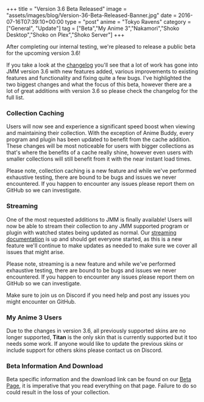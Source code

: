 +++
title = "Version 3.6 Beta Released"
image = "assets/images/blog/Version-36-Beta-Released-Banner.jpg"
date = 2016-07-16T07:39:10+00:00
type = "post"
anime = "Tokyo Ravens"
category = ["General", "Update"]
tag = ["Beta","My Anime 3","Nakamori","Shoko Desktop","Shoko on Plex","Shoko Server"]
+++

After completing our internal testing, we're pleased to release a public beta for the upcoming version 3.6!

If you take a look at the [changelog](https://docs.shokoanime.com/changelog) you'll see that a lot of work has gone into JMM version 3.6 with new features added, various improvements to existing features and functionality and fixing quite a few bugs. I've highlighted the two biggest changes and what the focus of this beta, however there are a lot of great additions with version 3.6 so please check the changelog for the full list.

### Collection Caching

Users will now see and experience a significant speed boost when viewing and maintaining their collection. With the exception of Anime Buddy, every program and plugin has been updated to benefit from the cache addition. These changes will be most noticeable for users with bigger collections as that's where the benefits of a cache really shine, however even users with smaller collections will still benefit from it with the near instant load times.

Please note, collection caching is a new feature and while we've performed exhaustive testing, there are bound to be bugs and issues we never encountered. If you happen to encounter any issues please report them on GitHub so we can investigate.

### Streaming

One of the most requested additions to JMM is finally available! Users will now be able to stream their collection to any JMM supported program or plugin with watched states being updated as normal. Our [streaming documentation](https://shokoanime.com/) is up and should get everyone started, as this is a new feature we'll continue to make updates as needed to make sure we cover all issues that might arise.

Please note, streaming is a new feature and while we've performed exhaustive testing, there are bound to be bugs and issues we never encountered. If you happen to encounter any issues please report them on GitHub so we can investigate.

Make sure to join us on Discord if you need help and post any issues you might encounter on GitHub.

### My Anime 3 Users

Due to the changes in version 3.6, all previously supported skins are no longer supported, **Titan** is the only skin that is currently supported but it too needs some work. If anyone would like to update the previous skins or include support for others skins please contact us on Discord.

### Beta Information And Download

Beta specific information and the download link can be found on our [Beta Page](https://shokoanime.com/), it is imperative that you read everything on that page. Failure to do so could result in the loss of your collection.